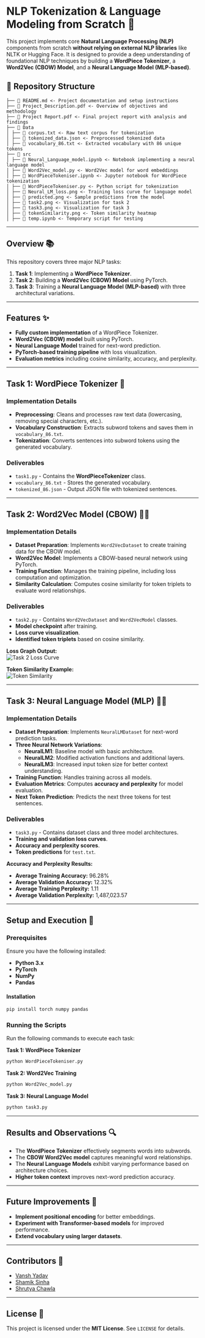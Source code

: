 # NLP Tokenization & Language Modeling from Scratch 🧠  

This project implements core **Natural Language Processing (NLP)** components from scratch **without relying on external NLP libraries** like NLTK or Hugging Face. It is designed to provide a deep understanding of foundational NLP techniques by building a **WordPiece Tokenizer**, a **Word2Vec (CBOW) Model**, and a **Neural Language Model (MLP-based)**.  

## 📂 Repository Structure
```
├── 📖 README.md <- Project documentation and setup instructions
├── 📜 Project_Description.pdf <- Overview of objectives and methodology
├── 📑 Project Report.pdf <- Final project report with analysis and findings
├── 📂 Data
│ ├── 📄 corpus.txt <- Raw text corpus for tokenization
│ ├── 📄 tokenized_data.json <- Preprocessed tokenized data
│ ├── 📄 vocabulary_86.txt <- Extracted vocabulary with 86 unique tokens
├── 📂 src
│ ├── 📓 Neural_Language_model.ipynb <- Notebook implementing a neural language model
│ ├── 📜 Word2Vec_model.py <- Word2Vec model for word embeddings
│ ├── 📜 WordPieceTokeniser.ipynb <- Jupyter notebook for WordPiece tokenization
│ ├── 📜 WordPieceTokeniser.py <- Python script for tokenization
│ ├── 📄 Neural_LM_loss.png <- Training loss curve for language model
│ ├── 📄 predicted.png <- Sample predictions from the model
│ ├── 📄 task2.png <- Visualization for task 2
│ ├── 📄 task3.png <- Visualization for task 3
│ ├── 📄 tokenSimilarity.png <- Token similarity heatmap
│ ├── 📓 temp.ipynb <- Temporary script for testing
```
---

## Overview 📚  

This repository covers three major NLP tasks:  

1. **Task 1**: Implementing a **WordPiece Tokenizer**.  
2. **Task 2**: Building a **Word2Vec (CBOW) Model** using PyTorch.  
3. **Task 3**: Training a **Neural Language Model (MLP-based)** with three architectural variations.  

---

## Features ✨  

- **Fully custom implementation** of a WordPiece Tokenizer.  
- **Word2Vec (CBOW) model** built using PyTorch.  
- **Neural Language Model** trained for next-word prediction.  
- **PyTorch-based training pipeline** with loss visualization.  
- **Evaluation metrics** including cosine similarity, accuracy, and perplexity.  

---

## Task 1: WordPiece Tokenizer 📝  

### Implementation Details  

- **Preprocessing**: Cleans and processes raw text data (lowercasing, removing special characters, etc.).  
- **Vocabulary Construction**: Extracts subword tokens and saves them in `vocabulary_86.txt`.  
- **Tokenization**: Converts sentences into subword tokens using the generated vocabulary.  

### Deliverables  

- `task1.py` - Contains the **WordPieceTokenizer** class.  
- `vocabulary_86.txt` - Stores the generated vocabulary.  
- `tokenized_86.json` - Output JSON file with tokenized sentences.  

---

## Task 2: Word2Vec Model (CBOW) 🧑‍💻  

### Implementation Details  

- **Dataset Preparation**: Implements `Word2VecDataset` to create training data for the CBOW model.  
- **Word2Vec Model**: Implements a CBOW-based neural network using PyTorch.  
- **Training Function**: Manages the training pipeline, including loss computation and optimization.  
- **Similarity Calculation**: Computes cosine similarity for token triplets to evaluate word relationships.  

### Deliverables  

- `task2.py` - Contains `Word2VecDataset` and `Word2VecModel` classes.  
- **Model checkpoint** after training.  
- **Loss curve visualization**.  
- **Identified token triplets** based on cosine similarity.  

**Loss Graph Output:**  
![Task 2 Loss Curve](src/task2.png)  

**Token Similarity Example:**  
![Token Similarity](src/tokenSimilarity.png)  

---

## Task 3: Neural Language Model (MLP) 🧑‍🔬  

### Implementation Details  

- **Dataset Preparation**: Implements `NeuralLMDataset` for next-word prediction tasks.  
- **Three Neural Network Variations**:  
  - **NeuralLM1**: Baseline model with basic architecture.  
  - **NeuralLM2**: Modified activation functions and additional layers.  
  - **NeuralLM3**: Increased input token size for better context understanding.  
- **Training Function**: Handles training across all models.  
- **Evaluation Metrics**: Computes **accuracy and perplexity** for model evaluation.  
- **Next Token Prediction**: Predicts the next three tokens for test sentences.  

### Deliverables  

- `task3.py` - Contains dataset class and three model architectures.  
- **Training and validation loss curves**.  
- **Accuracy and perplexity scores**.  
- **Token predictions** for `test.txt`.  


**Accuracy and Perplexity Results:**  
- **Average Training Accuracy:** 96.28%  
- **Average Validation Accuracy:** 12.32%  
- **Average Training Perplexity:** 1.11  
- **Average Validation Perplexity:** 1,487,023.57  

---

## Setup and Execution 🚀  

### Prerequisites  

Ensure you have the following installed:  

- **Python 3.x**  
- **PyTorch**  
- **NumPy**  
- **Pandas**  

#### Installation  
```bash
pip install torch numpy pandas
```  

### Running the Scripts  

Run the following commands to execute each task:  

**Task 1: WordPiece Tokenizer**  
```bash
python WordPieceTokeniser.py
```

**Task 2: Word2Vec Training**  
```bash
python Word2Vec_model.py
```

**Task 3: Neural Language Model**  
```bash
python task3.py
```

---

## Results and Observations 🔍  

- The **WordPiece Tokenizer** effectively segments words into subwords.  
- The **CBOW Word2Vec model** captures meaningful word relationships.  
- The **Neural Language Models** exhibit varying performance based on architecture choices.  
- **Higher token context** improves next-word prediction accuracy.  

---

## Future Improvements 🔧  

- **Implement positional encoding** for better embeddings.  
- **Experiment with Transformer-based models** for improved performance.  
- **Extend vocabulary using larger datasets**.  

---

## Contributors 🙌  

- [Vansh Yadav](https://github.com/vansh22559)
- [Shamik Sinha](https://github.com/theshamiksinha)
- [Shrutya Chawla](https://github.com/shrutya22487)

---

## License 📄  

This project is licensed under the **MIT License**. See `LICENSE` for details.  
